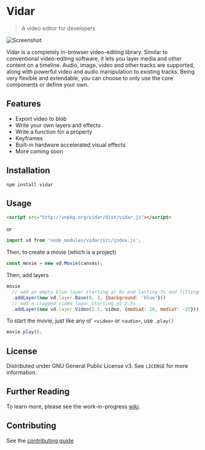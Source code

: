 # Vidar
> A video editor for developers

![Screenshot](screenshots/2019-08-17_0.png)

Vidar is a completely in-browser video-editing library. Similar to conventional video-editing software, it lets you layer media and other content on a timeline. Audio, image, video and other tracks are supported, along with powerful video and audio manipulation to existing tracks. Being very flexible and extendable, you can choose to only use the core components or define your own.

## Features

- Export video to blob
- Write your own layers and effects
- Write a function for a property
- Keyframes
- Built-in hardware accelerated visual effects
- More coming soon

## Installation

```
npm install vidar
```

## Usage

```html
<script src="http://unpkg.org/vidar/dist/vidar.js"></script>
```

or

```js
import vd from 'node_modules/vidar/src/index.js';
```

Then, to create a movie (which is a project)
```js
const movie = new vd.Movie(canvas);
```

Then, add layers
```js
movie
  // add an empty blue layer starting at 0s and lasting 3s and filling the entire screen
  .addLayer(new vd.layer.Base(0, 3, {background: 'blue'}))
  // add a cropped video layer starting at 2.5s
  .addLayer(new vd.layer.Video(2.5, video, {mediaX: 10, mediaY: -25}));
```

To start the movie, just like any ol' `<video>` or `<audio>`, use `.play()`
```js
movie.play();
```

## License

Distributed under GNU General Public License v3. See `LICENSE` for more information.

## Further Reading

To learn more, please see the work-in-progress [wiki](https://github.com/clabe45/vidar/wiki).

## Contributing

See the [contributing guide](CONTRIBUTING.md)
